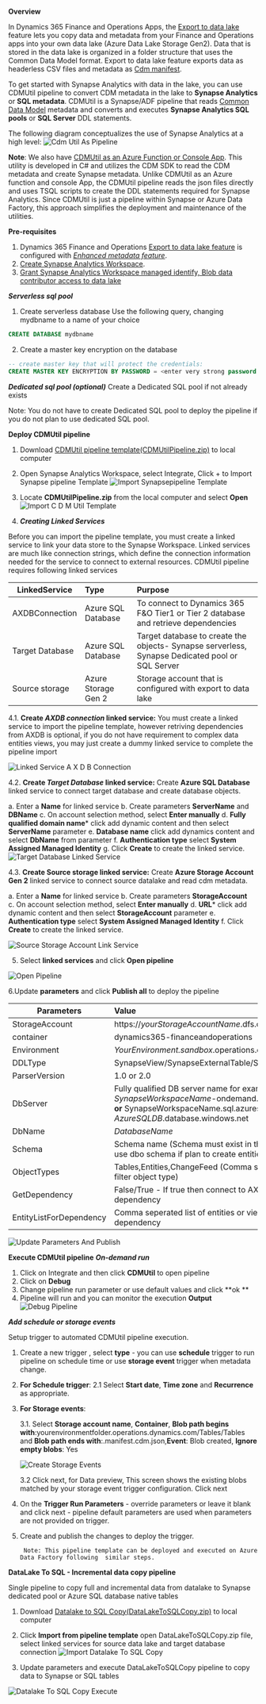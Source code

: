 
**Overview**

In Dynamics 365 Finance and Operations Apps, the [Export to data lake](https://docs.microsoft.com/en-us/dynamics365/fin-ops-core/dev-itpro/data-entities/finance-data-azure-data-lake) feature lets you copy data and metadata from your Finance and Operations apps into your own data lake (Azure Data Lake Storage Gen2). 
Data that is stored in the data lake is organized in a folder structure that uses the Common Data Model format. 
Export to data lake feature exports data as headerless CSV files and metadata as [Cdm manifest](https://docs.microsoft.com/en-us/common-data-model/cdm-manifest).  

To get started with Synapse Analytics with data in the lake, you can use CDMUtil pipeline to convert CDM metadata in the lake to **Synapse Analytics** or **SQL metadata**. 
CDMUtil is a Synapse/ADF pipeline that reads [Common Data Model](https://docs.microsoft.com/en-us/common-data-model/) metadata and converts and executes  **Synapse Analytics SQL pools** or **SQL Server** DDL statements. 

The following diagram conceptualizes the use of Synapse Analytics at a high level: 
![Cdm Util As Pipeline](CdmUtilAsPipeline.png)


**Note**: We also have [CDMUtil as an Azure Function or Console App](readme.md). This utility is developed in C# and utilizes the CDM SDK to read the CDM metadata and create Synapse metadata. 
Unlike CDMUtil as an Azure function and console App, the CDMUtil pipeline reads the json files directly and uses TSQL scripts to create the DDL statements required for Synapse Analytics.
Since CDMUtil is just a pipeline within Synapse or Azure Data Factory, this approach simplifies the deployment and maintenance of the utilities.
             

**Pre-requisites**
1. Dynamics 365 Finance and Operations [Export to data lake feature](https://docs.microsoft.com/en-us/dynamics365/fin-ops-core/dev-itpro/data-entities/configure-export-data-lake) is configured with [*Enhanced metadata feature*](https://docs.microsoft.com/en-us/dynamics365/fin-ops-core/dev-itpro/data-entities/azure-data-lake-enhanced-metadata#enhanced-metadata-preview).
2. [Create Synapse Analytics Workspace](https://docs.microsoft.com/en-us/azure/synapse-analytics/quickstart-create-workspace). 
3. [Grant Synapse Analytics Workspace managed identify, Blob data contributor access to data lake](https://docs.microsoft.com/en-us/azure/synapse-analytics/security/how-to-grant-workspace-managed-identity-permissions#grant-permissions-to-managed-identity-after-workspace-creation)

***Serverless sql pool*** 
1. Create serverless database 
Use the following query, changing mydbname to a name of your choice
```SQL
CREATE DATABASE mydbname
```
2. Create a master key encryption on the database 
```SQL
-- create master key that will protect the credentials:
CREATE MASTER KEY ENCRYPTION BY PASSWORD = <enter very strong password here>
```
***Dedicated sql pool (optional)*** 
Create a Dedicated SQL pool if not already exists

Note: You do not have to create Dedicated SQL pool to deploy the pipeline if you do not plan to use dedicated SQL pool.

**Deploy CDMUtil pipeline**

1. Download [CDMUtil pipeline template(CDMUtilPipeline.zip)](/Analytics/CDMUtilSolution/CDMUtilPipeline.zip) to local computer    
2. Open Synapse Analytics Workspace, select Integrate, Click + to Import Synapse pipeline Template ![Import Synapsepipeline Template](importsynapsepipelinetemplate.png)
3. Locate **CDMUtilPipeline.zip** from the local computer and select **Open**
![Import C D M Util Template](ImportCDMUtilTemplate.png)

4. ***Creating Linked Services***

Before you can import the pipeline template, you must create a linked service to link your data store to the Synapse Workspace. 
Linked services are much like connection strings, which define the connection information needed for the service to connect to external resources.
CDMUtil pipeline requires following linked services 


|LinkedService       | Type        |Purpose                                  |
|--------------------|:------------|:----------------------------------------|
|AXDBConnection      |Azure SQL Database |To connect to Dynamics 365 F&O Tier1 or Tier 2 database and retrieve dependencies |
|Target Database     |Azure SQL Database |Target database to create the objects- Synapse serverless, Synapse Dedicated pool or SQL Server|
|Source storage      |Azure Storage Gen 2|Storage account that is configured with export to data lake|

4.1. **Create *AXDB connection* linked service:** You must create a linked service to import the pipeline template, however retriving dependencies from AXDB is optional, if you do not have requirement to complex data entities views, you may just create a dummy linked service to complete the pipeline import

  ![Linked Service A X D B Connection](LinkedService_AXDBConnection.png)

4.2. **Create *Target Database* linked service:** Create **Azure SQL Database** linked service to connect target database and create database objects. 

a. Enter a **Name** for linked service
b. Create parameters **ServerName** and **DBName** 
c. On account selection method, select **Enter manually** 
d. **Fully qualified domain name*** click add dynamic content and then select **ServerName** parameter
e. **Database name** click add dynamics content and select **DbName** from parameter
f. **Authentication type** select **System Assigned Managed Identity**
g. Click **Create** to create the linked service. 
![Target Database Linked Service](Target_Database_LinkedService.png)

4.3. **Create **Source storage** linked service:** Create **Azure Storage Account Gen 2** linked service to connect source datalake and read cdm metadata.

a. Enter a **Name** for linked service
b. Create parameters **StorageAccount**  
c. On account selection method, select **Enter manually** 
d. **URL*** click add dynamic content and then select **StorageAccount** parameter
e. **Authentication type** select **System Assigned Managed Identity**
f. Click **Create** to create the linked service.

![Source Storage Account Link Service](Source_StorageAccount_LinkService.png)

5. Select **linked services** and click **Open pipeline**

![Open Pipeline](OpenPipeline.png)

6.Update **parameters** and click **Publish all** to deploy the pipeline 

|Parameters                  |Value                                                                 |
|----------------------------|:---------------------------------------------------------            |
|StorageAccount              |https://*yourStorageAccountName*.dfs.core.windows.net/    |
|container                   |dynamics365-financeandoperations                          |
|Environment                 |*YourEnvironment.sandbox*.operations.dynamics.com       |
|DDLType                     |SynapseView/SynapseExternalTable/SynapseTable/SQLTable    |
|ParserVersion               |1.0 or 2.0                                                |
|DbServer                    |Fully qualified DB server name for example - *SynapseWorkspaceName*-ondemand.sql.azuresynapse.net **or** SynapseWorkspaceName.sql.azuresynapse.net **or** *AzureSQLDB*.database.windows.net|
|DbName                      |*DatabaseName*                       |
|Schema                      |Schema name (Schema must exist in the database, you must use dbo schema if plan to create entities as views)|
|ObjectTypes                 |Tables,Entities,ChangeFeed (Comma seperated values to filter object type)       |
|GetDependency               |False/True - If true then connect to AXDB retrieve dependency |
|EntityListForDependency     |Comma seperated list of entities or views to retrieve dependency|

   
![Update Parameters And Publish](UpdateParametersAndPublish.png)


**Execute CDMUtil pipeline** 
***On-demand run***

1. Click on Integrate and then click **CDMUtil** to open pipeline
2. Click on **Debug**
3. Change pipeline run parameter or use default values and click **ok **
4. Pipeline will run and you can monitor the execution **Output**    
![Debug Pipeline](DebugPipeline.png)

***Add schedule or storage events***

Setup trigger to automated CDMUtil pipeline execution. 

1. Create a new trigger , select **type** - you can use **schedule** trigger to run pipeline on schedule time or use **storage event** trigger when metadata change.

2. **For Schedule trigger**: 
    2.1 Select **Start date**, **Time zone** and **Recurrence** as appropriate.

3. **For Storage events**:

    3.1. Select **Storage account name**,  **Container**, **Blob path begins with**:yourenvironmentfolder.operations.dynamics.com/Tables/Tables and **Blob path ends with**:.manifest.cdm.json,**Event**: Blob created, **Ignore empty blobs**: Yes 

    ![Create Storage Events](CreateStorageEvents.png)

   3.2 Click next, for Data preview, This screen shows the existing blobs matched by your storage event trigger configuration. Click next

4. On the **Trigger Run Parameters** - override parameters or leave it blank and click next - pipeline default parameters are used when parameters are not provided on trigger. 
5. Create and publish the changes to deploy the trigger. 

        Note: This pipeline template can be deployed and executed on Azure Data Factory following  similar steps.

**DataLake To SQL - Incremental data copy pipeline**

Single pipeline to copy full and incremental data from datalake to Synapse dedicated pool or Azure SQL database native tables 

1. Download [Datalake to SQL Copy(DataLakeToSQLCopy.zip)](/Analytics/CDMUtilSolution/DataLakeToSQLCopy.zip) to local computer   
2. Click **Import from pipeline template** open DataLakeToSQLCopy.zip file, select linked services for source data lake and target database connection 
![Import Datalake To SQL Copy](ImportDatalakeToSQLCopy.png)

3. Update parameters and execute DataLakeToSQLCopy pipeline to copy data to Synapse or SQL tables 

![Datalake To SQL Copy Execute](DatalakeToSQLCopy_Execute.png)
